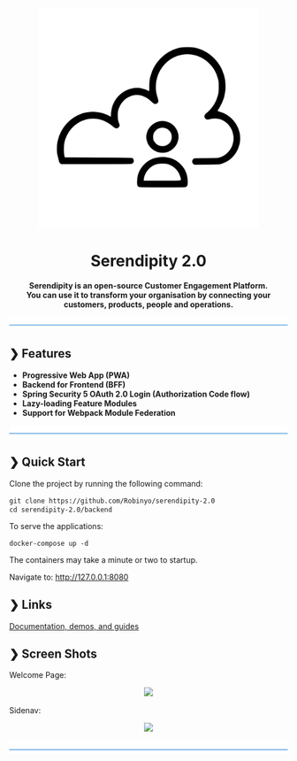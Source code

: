 <p align="center">
  <img src="./serendipity-logo.svg" alt="Serendipity" width="400"/>
</p>

<h1 align="center">Serendipity 2.0</h1>

<p align="center">
  <b>Serendipity is an open-source Customer Engagement Platform.</b></br>
  <b>You can use it to transform your organisation by connecting your customers, products, people and operations.</b></br>
</p>

![divider](./divider.png)


## ❯ Features

- **Progressive Web App (PWA)**
- **Backend for Frontend (BFF)**
- **Spring Security 5 OAuth 2.0 Login (Authorization Code flow)**
- **Lazy-loading Feature Modules**
- **Support for Webpack Module Federation**

![divider](./divider.png)

## ❯ Quick Start

Clone the project by running the following command:

```
git clone https://github.com/Robinyo/serendipity-2.0
cd serendipity-2.0/backend
``` 

To serve the applications:

```
docker-compose up -d
```

The containers may take a minute or two to startup.

Navigate to: http://127.0.0.1:8080

## ❯ Links

[Documentation, demos, and guides](./docs/README.md)

## ❯ Screen Shots

Welcome Page:

<p align="center">
  <img src="https://github.com/Robinyo/serendipity-2.0/blob/main/docs/screen-shots/welcome-page.png">
</p>

Sidenav:

<p align="center">
  <img src="https://github.com/Robinyo/serendipity-2.0/blob/main/docs/screen-shots/sidenav.png">
</p>

![divider](./divider.png)
